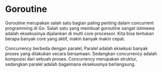 # Goroutine

Goroutine merupakan salah satu bagian paling penting dalam concurrent programming di Go. Salah satu yang membuat goroutine sangat istimewa adalah eksekusinya dijalankan di multi core processor. Kita bisa tentukan berapa banyak core yang aktif, makin banyak makin cepat.

Concurrency berbeda dengan paralel, Paralel adalah eksekusi banyak proses yang dilakukan secara bersamaan. Sedangkan concurrency adalah komposisi dari sebuah proses. Concurrency merupakan struktur, sedangkan paralel adalah bagaimana eksekusinya berlangsung.